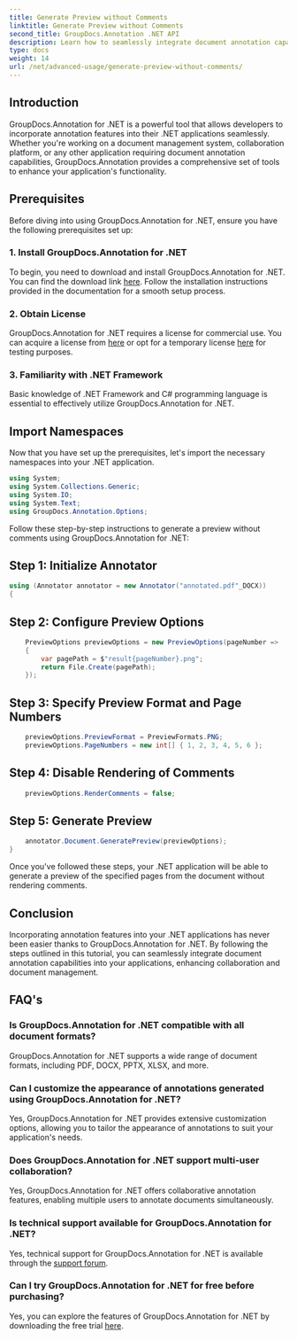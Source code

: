 ```yaml
---
title: Generate Preview without Comments
linktitle: Generate Preview without Comments
second_title: GroupDocs.Annotation .NET API
description: Learn how to seamlessly integrate document annotation capabilities into your .NET applications using GroupDocs.Annotation for .NET.
type: docs
weight: 14
url: /net/advanced-usage/generate-preview-without-comments/
---
```

## Introduction
GroupDocs.Annotation for .NET is a powerful tool that allows developers to incorporate annotation features into their .NET applications seamlessly. Whether you're working on a document management system, collaboration platform, or any other application requiring document annotation capabilities, GroupDocs.Annotation provides a comprehensive set of tools to enhance your application's functionality.
## Prerequisites
Before diving into using GroupDocs.Annotation for .NET, ensure you have the following prerequisites set up:
### 1. Install GroupDocs.Annotation for .NET
To begin, you need to download and install GroupDocs.Annotation for .NET. You can find the download link [here](https://releases.groupdocs.com/annotation/net/). Follow the installation instructions provided in the documentation for a smooth setup process.
### 2. Obtain License
GroupDocs.Annotation for .NET requires a license for commercial use. You can acquire a license from [here](https://purchase.groupdocs.com/buy) or opt for a temporary license [here](https://purchase.groupdocs.com/temporary-license/) for testing purposes.
### 3. Familiarity with .NET Framework
Basic knowledge of .NET Framework and C# programming language is essential to effectively utilize GroupDocs.Annotation for .NET.

## Import Namespaces
Now that you have set up the prerequisites, let's import the necessary namespaces into your .NET application.

```csharp
using System;
using System.Collections.Generic;
using System.IO;
using System.Text;
using GroupDocs.Annotation.Options;
```

Follow these step-by-step instructions to generate a preview without comments using GroupDocs.Annotation for .NET:
## Step 1: Initialize Annotator
```csharp
using (Annotator annotator = new Annotator("annotated.pdf"_DOCX))
{
```
## Step 2: Configure Preview Options
```csharp
    PreviewOptions previewOptions = new PreviewOptions(pageNumber =>
    {
        var pagePath = $"result{pageNumber}.png";
        return File.Create(pagePath);
    });
```
## Step 3: Specify Preview Format and Page Numbers
```csharp
    previewOptions.PreviewFormat = PreviewFormats.PNG;
    previewOptions.PageNumbers = new int[] { 1, 2, 3, 4, 5, 6 };
```
## Step 4: Disable Rendering of Comments
```csharp
    previewOptions.RenderComments = false;
```
## Step 5: Generate Preview
```csharp
    annotator.Document.GeneratePreview(previewOptions);
}
```
Once you've followed these steps, your .NET application will be able to generate a preview of the specified pages from the document without rendering comments.

## Conclusion
Incorporating annotation features into your .NET applications has never been easier thanks to GroupDocs.Annotation for .NET. By following the steps outlined in this tutorial, you can seamlessly integrate document annotation capabilities into your applications, enhancing collaboration and document management.
## FAQ's
### Is GroupDocs.Annotation for .NET compatible with all document formats?
GroupDocs.Annotation for .NET supports a wide range of document formats, including PDF, DOCX, PPTX, XLSX, and more.
### Can I customize the appearance of annotations generated using GroupDocs.Annotation for .NET?
Yes, GroupDocs.Annotation for .NET provides extensive customization options, allowing you to tailor the appearance of annotations to suit your application's needs.
### Does GroupDocs.Annotation for .NET support multi-user collaboration?
Yes, GroupDocs.Annotation for .NET offers collaborative annotation features, enabling multiple users to annotate documents simultaneously.
### Is technical support available for GroupDocs.Annotation for .NET?
Yes, technical support for GroupDocs.Annotation for .NET is available through the [support forum](https://forum.groupdocs.com/c/annotation/10).
### Can I try GroupDocs.Annotation for .NET for free before purchasing?
Yes, you can explore the features of GroupDocs.Annotation for .NET by downloading the free trial [here](https://releases.groupdocs.com/).
